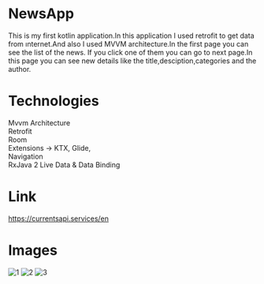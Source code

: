 # NewsApp

This is my first kotlin application.In this application I used retrofit to get data from ınternet.And also I used MVVM architecture.In the first page you can see the list of the news. If you click one of them you can go to next page.In this page you can see new details like the title,desciption,categories and the author.

# Technologies

Mvvm Architecture                                                                                                                                                                   
Retrofit                                                                                                                                                                           
Room                                                                                                                                                                               
Extensions -> KTX, Glide,                                                                                                                                                           
Navigation                                                                                                                                                                         
RxJava 2                                                                                                                                                                            Live Data & Data Binding 

# Link

https://currentsapi.services/en

# Images
![1](https://user-images.githubusercontent.com/71139790/131098590-2f95f3a2-46cb-419d-95d0-c854d7823dcd.png)
![2](https://user-images.githubusercontent.com/71139790/131098598-aa4704c5-dbd4-4850-a86e-c3d39badab55.png)
![3](https://user-images.githubusercontent.com/71139790/131098600-e70d68c3-1bb8-4ef9-9405-e6ccc57cc6cd.png)










